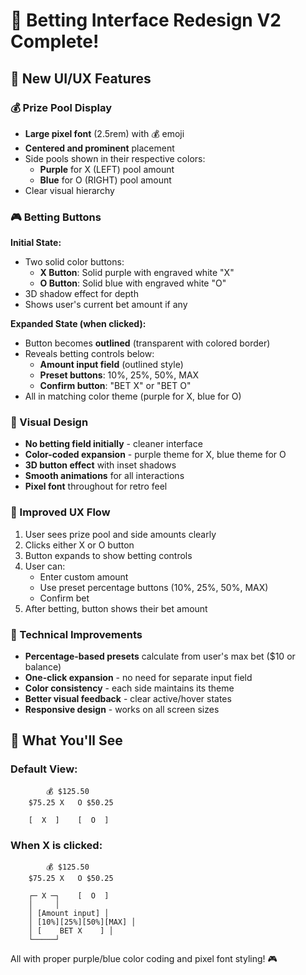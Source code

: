 # 🎲 Betting Interface Redesign V2 Complete!

## 🎯 New UI/UX Features

### 💰 Prize Pool Display
- **Large pixel font** (2.5rem) with 💰 emoji
- **Centered and prominent** placement
- Side pools shown in their respective colors:
  - **Purple** for X (LEFT) pool amount
  - **Blue** for O (RIGHT) pool amount
- Clear visual hierarchy

### 🎮 Betting Buttons
**Initial State:**
- Two solid color buttons:
  - **X Button**: Solid purple with engraved white "X"
  - **O Button**: Solid blue with engraved white "O"
- 3D shadow effect for depth
- Shows user's current bet amount if any

**Expanded State (when clicked):**
- Button becomes **outlined** (transparent with colored border)
- Reveals betting controls below:
  - **Amount input field** (outlined style)
  - **Preset buttons**: 10%, 25%, 50%, MAX
  - **Confirm button**: "BET X" or "BET O"
- All in matching color theme (purple for X, blue for O)

### 🎨 Visual Design
- **No betting field initially** - cleaner interface
- **Color-coded expansion** - purple theme for X, blue theme for O
- **3D button effect** with inset shadows
- **Smooth animations** for all interactions
- **Pixel font** throughout for retro feel

### 📱 Improved UX Flow
1. User sees prize pool and side amounts clearly
2. Clicks either X or O button
3. Button expands to show betting controls
4. User can:
   - Enter custom amount
   - Use preset percentage buttons (10%, 25%, 50%, MAX)
   - Confirm bet
5. After betting, button shows their bet amount

### 🔧 Technical Improvements
- **Percentage-based presets** calculate from user's max bet ($10 or balance)
- **One-click expansion** - no need for separate input field
- **Color consistency** - each side maintains its theme
- **Better visual feedback** - clear active/hover states
- **Responsive design** - works on all screen sizes

## 📸 What You'll See

### Default View:
```
        💰 $125.50
    $75.25 X   O $50.25
    
    [  X  ]    [  O  ]
```

### When X is clicked:
```
        💰 $125.50
    $75.25 X   O $50.25
    
    ┌─ X ─┐    [  O  ]
    │     │
    │ [Amount input] │
    │ [10%][25%][50%][MAX] │
    │ [    BET X    ] │
    └─────┘
```

All with proper purple/blue color coding and pixel font styling! 🎮
